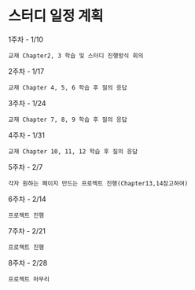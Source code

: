 # 스터디 일정 계획

1주차 - 1/10  

	교재 Chapter2, 3 학습 및 스터디 진행방식 회의

2주차 - 1/17

	교재 Chapter 4, 5, 6 학습 후 질의 응답

3주차 - 1/24

	교재 Chapter 7, 8, 9 학습 후 질의 응답

4주차 - 1/31

	교재 Chapter 10, 11, 12 학습 후 질의 응답

5주차 - 2/7

	각자 원하는 페이지 만드는 프로젝트 진행(Chapter13,14참고하여)

6주차 - 2/14

	프로젝트 진행

7주차 - 2/21

	프로젝트 진행

8주차 - 2/28

	프로젝트 마무리


 

